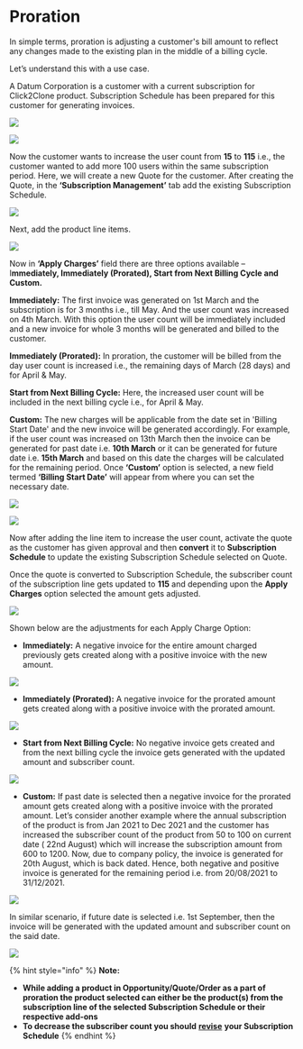 # Proration

In simple terms, proration is adjusting a customer's bill amount to reflect any changes made to the existing plan in the middle of a billing cycle.&#x20;

Let’s understand this with a use case.&#x20;

A Datum Corporation is a customer with a current subscription for Click2Clone product. Subscription Schedule has been prepared for this customer for generating invoices.

![](../../.gitbook/assets/Proration\_1.png)

![](../../.gitbook/assets/Proration\_2.png)

Now the customer wants to increase the user count from **15** to **115** i.e., the customer wanted to add more 100 users within the same subscription period. Here, we will create a new Quote for the customer. After creating the Quote, in the **‘Subscription Management’** tab add the existing Subscription Schedule.

![](../../.gitbook/assets/Proration\_3.png)

Next, add the product line items.

![](../../.gitbook/assets/Proration\_4.png)

Now in **‘Apply Charges’** field there are three options available – I**mmediately, Immediately (Prorated), Start from Next Billing Cycle and Custom.**

**Immediately:** The first invoice was generated on 1st March and the subscription is for 3 months i.e., till May. And the user count was increased on 4th March. With this option the user count will be immediately included and a new invoice for whole 3 months will be generated and billed to the customer.&#x20;

**Immediately (Prorated):** In proration, the customer will be billed from the day user count is increased i.e., the remaining days of March (28 days) and for April & May.&#x20;

**Start from Next Billing Cycle:** Here, the increased user count will be included in the next billing cycle i.e., for April & May.

**Custom:** The new charges will be applicable from the date set in 'Billing Start Date' and the new invoice will be generated accordingly. For example, if the user count was increased on 13th March then the invoice can be generated for past date i.e. **10th March** or it can be generated for future date i.e. **15th March** and based on this date the charges will be calculated for the remaining period. Once **‘Custom’** option is selected, a new field termed **‘Billing Start Date’** will appear from where you can set the necessary date.

![](<../../.gitbook/assets/Apply Charges\_3 (2).png>)

![](<../../.gitbook/assets/Apply Charges\_4.png>)

Now after adding the line item to increase the user count, activate the quote as the customer has given approval and then **convert** it to **Subscription Schedule** to update the existing Subscription Schedule selected on Quote.&#x20;

Once the quote is converted to Subscription Schedule, the subscriber count of the subscription line gets updated to **115** and depending upon the **Apply Charges** option selected the amount gets adjusted.

![](../../.gitbook/assets/Proration\_5.png)

Shown below are the adjustments for each Apply Charge Option:

* **Immediately:** A negative invoice for the entire amount charged previously gets created along with a positive invoice with the new amount.

![](../../.gitbook/assets/Proration\_6.png)

* **Immediately (Prorated):** A negative invoice for the prorated amount gets created along with a positive invoice with the prorated amount.

![](../../.gitbook/assets/Proration\_7.png)

* **Start from Next Billing Cycle:** No negative invoice gets created and from the next billing cycle the invoice gets generated with the updated amount and subscriber count.

![](../../.gitbook/assets/Proration\_8.png)

* **Custom:** If past date is selected then a negative invoice for the prorated amount gets created along with a positive invoice with the prorated amount. Let’s consider another example where the annual subscription of the product is from Jan 2021 to Dec 2021 and the customer has increased the subscriber count of the product from 50 to 100 on current date ( 22nd August) which will increase the subscription amount from 600 to 1200. Now, due to company policy, the invoice is generated for 20th August, which is back dated. Hence, both negative and positive invoice is generated for the remaining period i.e. from 20/08/2021 to 31/12/2021.

![](<../../.gitbook/assets/Proration Apply charges\_1.png>)

In similar scenario, if future date is selected i.e. 1st September, then the invoice will be generated with the updated amount and subscriber count on the said date.

![](<../../.gitbook/assets/Proration Apply charges\_2.png>)

{% hint style="info" %}
**Note:**&#x20;

* **While adding a product in Opportunity/Quote/Order as a part of proration the product selected can either be the product(s) from the subscription line of the selected Subscription Schedule or their respective add-ons**
* **To decrease the subscriber count you should** [**revise**](https://docs.inogic.com/subscription-and-recurring-billing-management/features/revision) **your Subscription Schedule**
{% endhint %}

